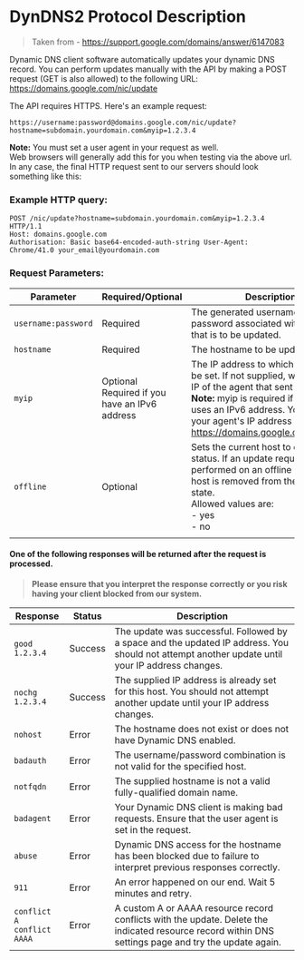 # DynDNS2 Protocol Description

> Taken from - https://support.google.com/domains/answer/6147083

Dynamic DNS client software automatically updates your dynamic DNS record. You can perform updates manually with the API by making a POST request (GET is also allowed) to the following URL: https://domains.google.com/nic/update


The API requires HTTPS. Here's an example request:

```
https://username:password@domains.google.com/nic/update?hostname=subdomain.yourdomain.com&myip=1.2.3.4
```

**Note:** You must set a user agent in your request as well.  <br> Web browsers will generally add this for you when testing via the above url. In any case, the final HTTP request sent to our servers should look something like this:

### Example HTTP query:
```
POST /nic/update?hostname=subdomain.yourdomain.com&myip=1.2.3.4 HTTP/1.1
Host: domains.google.com
Authorisation: Basic base64-encoded-auth-string User-Agent: Chrome/41.0 your_email@yourdomain.com
```

### Request Parameters:

| Parameter           | Required/Optional                                  | Description                                                                                                                                                                                                                                                                  |
|---------------------|----------------------------------------------------|------------------------------------------------------------------------------------------------------------------------------------------------------------------------------------------------------------------------------------------------------------------------------|
| `username:password` | Required                                           | The generated username and password associated with the host that is to be updated.                                                                                                                                                                                          |
| `hostname`          | Required                                           | The hostname to be updated.                                                                                                                                                                                                                                                  |
| `myip`              | Optional <br> Required if you have an IPv6 address | The IP address to which the host will be set. If not supplied, we'll use the IP of the agent that sent the request.<br> **Note:** myip is required if your agent uses an IPv6 address. You,can,check your agent's IP address by going to https://domains.google.com/checkip. |
| `offline`           | Optional                                           | Sets the current host to offline status. If an update request is performed on an offline host, the host is removed from the offline state.  <br>  Allowed values are: <br> - yes <br> - no                                                                                   |
|                     |                                                    |                                                                                                                                                                                                                                                                              |
#### One of the following responses will be returned after the request is processed.

> **Please ensure that you interpret the response correctly or you risk having your client blocked from our system.**

| Response                          | Status  | Description                                                                                                                                           |
|-----------------------------------|---------|-------------------------------------------------------------------------------------------------------------------------------------------------------|
| `good 1.2.3.4`                    | Success | The update was successful. Followed by a space and the updated IP address. You should not attempt another update until your IP address changes.       |
| `nochg 1.2.3.4`                   | Success | The supplied IP address is already set for this host. You should not attempt another update until your IP address changes.                            |
| `nohost`                          | Error   | The hostname does not exist or does not have Dynamic DNS enabled.                                                                                     |
| `badauth`                         | Error   | The username/password combination is not valid for the specified host.                                                                                |
| `notfqdn`                         | Error   | The supplied hostname is not a valid fully-qualified domain name.                                                                                     |
| `badagent`                        | Error   | Your Dynamic DNS client is making bad requests. Ensure that the user agent is set in the request.                                                     |
| `abuse`                           | Error   | Dynamic DNS access for the hostname has been blocked due to failure to interpret previous responses correctly.                                        |
| `911`                             | Error   | An error happened on our end. Wait 5 minutes and retry.                                                                                               |
| `conflict A` <br> `conflict AAAA` | Error   | A custom A or AAAA resource record conflicts with the update. Delete the indicated resource record within DNS settings page and try the update again. |